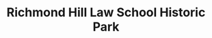 ---
layout: repo
title: "Richmond Hill Law School Historic Park"
id: 4719
permalink: repos/4719/
---
